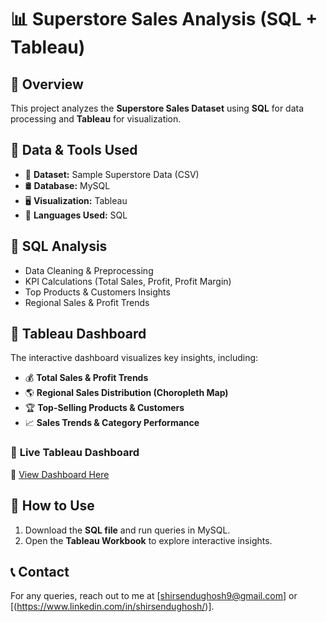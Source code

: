 # 📊 Superstore Sales Analysis (SQL + Tableau)

## 🔹 Overview
This project analyzes the **Superstore Sales Dataset** using **SQL** for data processing and **Tableau** for visualization.

## 🔹 Data & Tools Used
- 📂 **Dataset:** Sample Superstore Data (CSV)
- 🛢 **Database:** MySQL
- 🖥 **Visualization:** Tableau
- 📝 **Languages Used:** SQL

## 🔹 SQL Analysis
- Data Cleaning & Preprocessing
- KPI Calculations (Total Sales, Profit, Profit Margin)
- Top Products & Customers Insights
- Regional Sales & Profit Trends

## 🔹 Tableau Dashboard
The interactive dashboard visualizes key insights, including:
- 💰 **Total Sales & Profit Trends**
- 🌎 **Regional Sales Distribution (Choropleth Map)**
- 🏆 **Top-Selling Products & Customers**
- 📈 **Sales Trends & Category Performance**

### 📌 **Live Tableau Dashboard**  
🔗 [View Dashboard Here]([your-tableau-public-link](https://public.tableau.com/app/profile/shirsendu.ghosh/vizzes))

## 🔹 How to Use
1. Download the **SQL file** and run queries in MySQL.
2. Open the **Tableau Workbook** to explore interactive insights.

## 📞 Contact  
For any queries, reach out to me at [shirsendughosh9@gmail.com] or [(https://www.linkedin.com/in/shirsendughosh/)].

